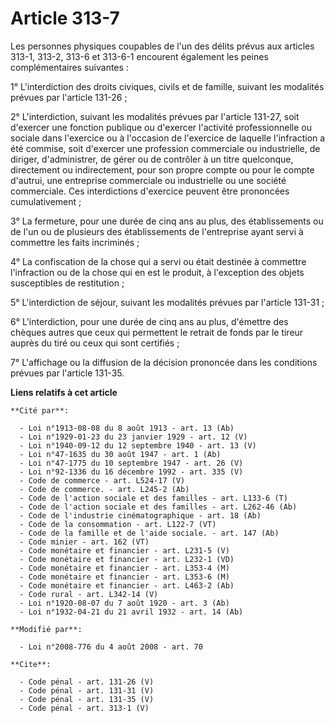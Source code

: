 # Article 313-7

Les personnes physiques coupables de l'un des délits prévus aux articles 313-1, 313-2, 313-6 et 313-6-1 encourent également
les peines complémentaires suivantes : 

1° L'interdiction des droits civiques, civils et de famille, suivant les modalités prévues par l'article 131-26 ; 

2° L'interdiction, suivant les modalités prévues par l'article 131-27, soit d'exercer une fonction publique ou d'exercer
l'activité professionnelle ou sociale dans l'exercice ou à l'occasion de l'exercice de laquelle l'infraction a été commise,
soit d'exercer une profession commerciale ou industrielle, de diriger, d'administrer, de gérer ou de contrôler à un titre
quelconque, directement ou indirectement, pour son propre compte ou pour le compte d'autrui, une entreprise commerciale ou
industrielle ou une société commerciale. Ces interdictions d'exercice peuvent être prononcées cumulativement ; 

3° La fermeture, pour une durée de cinq ans au plus, des établissements ou de l'un ou de plusieurs des établissements de
l'entreprise ayant servi à commettre les faits incriminés ; 

4° La confiscation de la chose qui a servi ou était destinée à commettre l'infraction ou de la chose qui en est le produit, à
l'exception des objets susceptibles de restitution ; 

5° L'interdiction de séjour, suivant les modalités prévues par l'article 131-31 ; 

6° L'interdiction, pour une durée de cinq ans au plus, d'émettre des chèques autres que ceux qui permettent le retrait de
fonds par le tireur auprès du tiré ou ceux qui sont certifiés ; 

7° L'affichage ou la diffusion de la décision prononcée dans les conditions prévues par l'article 131-35.

**Liens relatifs à cet article**

	**Cité par**:

	  - Loi n°1913-08-08 du 8 août 1913 - art. 13 (Ab)
	  - Loi n°1929-01-23 du 23 janvier 1929 - art. 12 (V)
	  - Loi n°1940-09-12 du 12 septembre 1940 - art. 13 (V)
	  - Loi n°47-1635 du 30 août 1947 - art. 1 (Ab)
	  - Loi n°47-1775 du 10 septembre 1947 - art. 26 (V)
	  - Loi n°92-1336 du 16 décembre 1992 - art. 335 (V)
	  - Code de commerce - art. L524-17 (V)
	  - Code de commerce. - art. L245-2 (Ab)
	  - Code de l'action sociale et des familles - art. L133-6 (T)
	  - Code de l'action sociale et des familles - art. L262-46 (Ab)
	  - Code de l'industrie cinématographique - art. 18 (Ab)
	  - Code de la consommation - art. L122-7 (VT)
	  - Code de la famille et de l'aide sociale. - art. 147 (Ab)
	  - Code minier - art. 162 (VT)
	  - Code monétaire et financier - art. L231-5 (V)
	  - Code monétaire et financier - art. L232-1 (VD)
	  - Code monétaire et financier - art. L353-4 (M)
	  - Code monétaire et financier - art. L353-6 (M)
	  - Code monétaire et financier - art. L463-2 (Ab)
	  - Code rural - art. L342-14 (V)
	  - Loi n°1920-08-07 du 7 août 1920 - art. 3 (Ab)
	  - Loi n°1932-04-21 du 21 avril 1932 - art. 14 (Ab)

	**Modifié par**:

	  - Loi n°2008-776 du 4 août 2008 - art. 70

	**Cite**:

	  - Code pénal - art. 131-26 (V)
	  - Code pénal - art. 131-31 (V)
	  - Code pénal - art. 131-35 (V)
	  - Code pénal - art. 313-1 (V)
